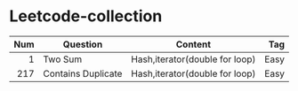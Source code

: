 # Leetcode-collection
| Num  | Question                      |  Content                          | Tag   |
| ----:| ------------------------------|:---------------------------------:| -----:|
| 1    |Two Sum                        | Hash,iterator(double for loop)    | Easy  |
| 217  |Contains Duplicate             | Hash,iterator(double for loop)    | Easy  |


